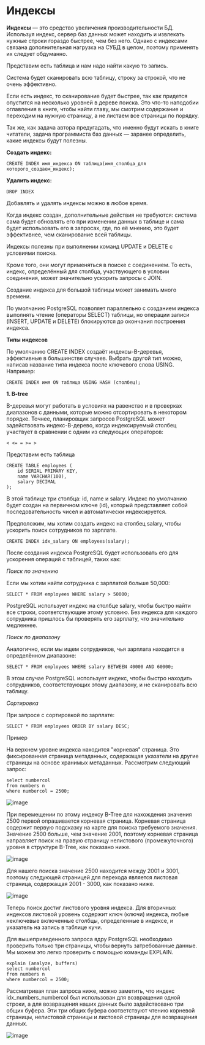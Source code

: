 # Индексы

**Индексы** — это средство увеличения производительности БД. Используя индекс, сервер баз данных может находить и извлекать нужные строки гораздо быстрее, чем без него. 
Однако с индексами связана дополнительная нагрузка на СУБД в целом, поэтому применять их следует обдуманно.

Представим есть таблица и нам надо найти какую то запись.

Система будет сканировать всю таблицу, строку за строкой, что не очень эффективно.

Если есть индекс, то сканирование будет быстрее, так как придется опустится на несколько уровней в дереве поиска.
Это что-то наподобии оглавления в книге, чтобы найти главу, мы смотрим содержание и переходим на нужную страницу, а не листаем все страницы по порядку.

Так же, как задача автора предугадать, что именно будут искать в книге читатели, задача программиста баз данных — заранее определить, какие индексы будут полезны.

**Создать индекc:**

```
CREATE INDEX имя_индекса ON таблица(имя_столбца_для которого_создаем_индекс);
```

**Удалить индекс:**

```
DROP INDEX
```

Добавлять и удалять индексы можно в любое время.

Когда индекс создан, дополнительные действия не требуются: система сама будет обновлять его при изменении данных в таблице и сама будет использовать его в запросах, где, по её мнению, это будет эффективнее, 
чем сканирование всей таблицы.

Индексы полезны при выполнении команд UPDATE и DELETE с условиями поиска.

Кроме того, они могут применяться в поиске с соединением. То есть, индекс, определённый для столбца, участвующего в условии соединения, может значительно ускорить запросы с JOIN.

Создание индекса для большой таблицы может занимать много времени.

По умолчанию PostgreSQL позволяет параллельно с созданием индекса выполнять чтение (операторы SELECT) таблицы, но операции записи (INSERT, UPDATE и DELETE) блокируются до окончания построения индекса.

**Типы индексов**

По умолчанию CREATE INDEX создаёт индексы-B-деревья, эффективные в большинстве случаев. 
Выбрать другой тип можно, написав название типа индекса после ключевого слова USING. Например:

```
CREATE INDEX имя ON таблица USING HASH (столбец);
```

**1. B-tree**

B-деревья могут работать в условиях на равенство и в проверках диапазонов с данными, которые можно отсортировать в некотором порядке. 
Точнее, планировщик запросов PostgreSQL может задействовать индекс-B-дерево, когда индексируемый столбец участвует в сравнении с одним из следующих операторов:

```
< <= = >= >
```

Представим есть таблица

```
CREATE TABLE employees (
    id SERIAL PRIMARY KEY,
    name VARCHAR(100),
    salary DECIMAL
);
```

В этой таблице три столбца: id, name и salary. Индекс по умолчанию будет создан на первичном ключе (id), который представляет собой последовательность чисел и автоматически индексируется.

Предположим, мы хотим создать индекс на столбец salary, чтобы ускорить поиск сотрудников по зарплате.

```
CREATE INDEX idx_salary ON employees(salary);
```

После создания индекса PostgreSQL будет использовать его для ускорения операций с таблицей, таких как:

*Поиск по значению*

Если мы хотим найти сотрудника с зарплатой больше 50,000:

```
SELECT * FROM employees WHERE salary > 50000;
```

PostgreSQL использует индекс на столбце salary, чтобы быстро найти все строки, соответствующие этому условию. 
Без индекса для каждого сотрудника пришлось бы проверять его зарплату, что значительно медленнее.

*Поиск по диапазону*

Аналогично, если мы ищем сотрудников, чья зарплата находится в определённом диапазоне:

```
SELECT * FROM employees WHERE salary BETWEEN 40000 AND 60000;
```

В этом случае PostgreSQL использует индекс, чтобы быстро находить сотрудников, соответствующих этому диапазону, и не сканировать всю таблицу.

*Сортировка*

При запросе с сортировкой по зарплате:

```
SELECT * FROM employees ORDER BY salary DESC;
```

Пример

На верхнем уровне индекса находится "корневая" страница. Это фиксированная страница метаданных, содержащая указатели на другие страницы на основе хранимых метаданных. Рассмотрим следующий запрос:

```
select numbercol
from numbers n 
where numbercol = 2500;
```

![image](https://github.com/user-attachments/assets/3eff031f-3ca8-4663-82c6-459cf9ed3934)

При перемещении по этому индексу B-Tree для нахождения значения 2500 первой опрашивается корневая страница. Корневая страница содержит первую подсказку на карте для поиска требуемого значения. Значение 2500 больше, чем значение 2001, поэтому корневая страница направляет поиск на правую страницу нелистового (промежуточного) уровня в структуре B-Tree, как показано ниже.

![image](https://github.com/user-attachments/assets/ca617175-9f76-4cba-916b-07f991947b81)

Для нашего поиска значение 2500 находится между 2001 и 3001, поэтому следующей страницей для перехода является листовая страница, содержащая 2001 - 3000, как показано ниже.

![image](https://github.com/user-attachments/assets/bcd70374-a380-4e9e-b615-8be55290689d)

Теперь поиск достиг листового уровня индекса. Для вторичных индексов листовой уровень содержит ключ (ключи) индекса, любые неключевые включенные столбцы, определенные в индексе, и указатель на запись в таблице кучи. 

Для вышеприведенного запроса ядру PostgreSQL необходимо проверить только три страницы, чтобы вернуть затребованные данные. Мы можем это легко проверить с помощью команды EXPLAIN.

```
explain (analyze, buffers) 
select numbercol
from numbers n 
where numbercol = 2500;
```

Рассматривая план запроса ниже, можно заметить, что индекс idx_numbers_numbercol был использован для возвращения одной строки, а для возвращения наших данных было задействовано три общих буфера. Эти три общих буфера соответствуют чтению корневой страницы, нелистовой страницы и листовой страницы для возвращения данных.

![image](https://github.com/user-attachments/assets/644ca6c8-d401-49d3-917b-21aa3f7755fa)




















